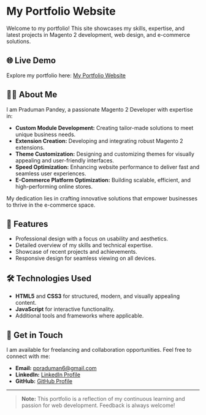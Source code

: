 # My Portfolio Website

Welcome to my portfolio! This site showcases my skills, expertise, and latest projects in Magento 2 development, web design, and e-commerce solutions.

## 🌐 Live Demo
Explore my portfolio here: [My Portfolio Website](https://praduman-pandey.github.io/portfolio/)

## 🙋‍♂️ About Me
I am Praduman Pandey, a passionate Magento 2 Developer with expertise in:

- **Custom Module Development:** Creating tailor-made solutions to meet unique business needs.
- **Extension Creation:** Developing and integrating robust Magento 2 extensions.
- **Theme Customization:** Designing and customizing themes for visually appealing and user-friendly interfaces.
- **Speed Optimization:** Enhancing website performance to deliver fast and seamless user experiences.
- **E-Commerce Platform Optimization:** Building scalable, efficient, and high-performing online stores.

My dedication lies in crafting innovative solutions that empower businesses to thrive in the e-commerce space.

## 🚀 Features
- Professional design with a focus on usability and aesthetics.
- Detailed overview of my skills and technical expertise.
- Showcase of recent projects and achievements.
- Responsive design for seamless viewing on all devices.

## 🛠️ Technologies Used
- **HTML5** and **CSS3** for structured, modern, and visually appealing content.
- **JavaScript** for interactive functionality.
- Additional tools and frameworks where applicable.

## 📧 Get in Touch
I am available for freelancing and collaboration opportunities. Feel free to connect with me:
- **Email:** [ppraduman6@gmail.com](mailto:ppraduman6@gmail.com)
- **LinkedIn:** [LinkedIn Profile](https://www.linkedin.com/in/praduman-pandey)
- **GitHub:** [GitHub Profile](https://github.com/praduman543)

---

> **Note:** This portfolio is a reflection of my continuous learning and passion for web development. Feedback is always welcome!
